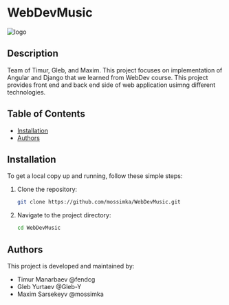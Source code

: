 # WebDevMusic
![logo](https://github.com/user-attachments/assets/9b62a718-bd95-426d-ab38-84384c86e851)

## Description
Team of Timur, Gleb, and Maxim. This project focuses on implementation of Angular and Django that we learned from WebDev course. This project provides front end and back end side of web application usimng different technologies.

## Table of Contents
- [Installation](#installation)
- [Authors](#authors)

## Installation
To get a local copy up and running, follow these simple steps:

1. Clone the repository:
    ```sh
    git clone https://github.com/mossimka/WebDevMusic.git
    ```
2. Navigate to the project directory:
    ```sh
    cd WebDevMusic
    ```

## Authors

This project is developed and maintained by:

- Timur Manarbaev @fendcg
- Gleb Yurtaev @Gleb-Y
- Maxim Sarsekeyv @mossimka
